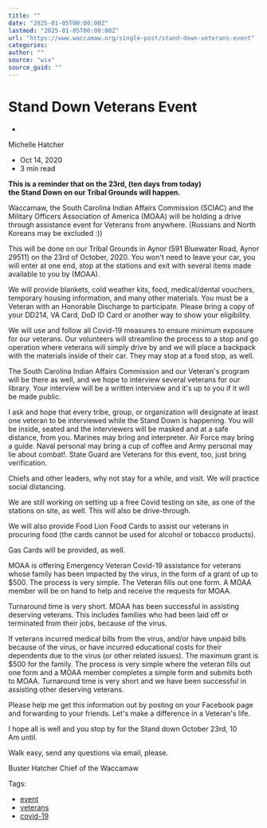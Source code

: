 ```yaml
---
title: ""
date: "2025-01-05T00:00:00Z"
lastmod: "2025-01-05T00:00:00Z"
url: "https://www.waccamaw.org/single-post/stand-down-veterans-event"
categories:
author: ""
source: "wix"
source_guid: ""
---
```


# Stand Down Veterans Event

-

Michelle Hatcher
- Oct 14, 2020
- 3 min read

**This is a reminder that on the 23rd, (ten days from today) the Stand Down on our Tribal Grounds will happen.**

Waccamaw, the South Carolina Indian Affairs Commission (SCIAC) and the Military Officers Association of America (MOAA) will be holding a drive through assistance event for Veterans from anywhere. (Russians and North Koreans may be excluded :))

This will be done on our Tribal Grounds in Aynor (591 Bluewater Road, Aynor 29511) on the 23rd of October, 2020. You won't need to leave your car, you will enter at one end, stop at the stations and exit with several items made available to you by (MOAA).

We will provide blankets, cold weather kits, food, medical/dental vouchers, temporary housing information, and many other materials. You must be a Veteran with an Honorable Discharge to participate. Please bring a copy of your DD214, VA Card, DoD ID Card or another way to show your eligibility.

We will use and follow all Covid-19 measures to ensure minimum exposure for our veterans. Our volunteers will streamline the process to a stop and go operation where veterans will simply drive by and we will place a backpack with the materials inside of their car. They may stop at a food stop, as well.

The South Carolina Indian Affairs Commission and our Veteran's program will be there as well, and we hope to interview several veterans for our library. Your interview will be a written interview and it's up to you if it will be made public.

I ask and hope that every tribe, group, or organization will designate at least one veteran to be interviewed while the Stand Down is happening. You will be inside, seated and the interviewers will be masked and at a safe distance, from you. Marines may bring and interpreter. Air Force may bring a guide. Naval personal may bring a cup of coffee and Army personal may lie about combat!. State Guard are Veterans for this event, too, just bring verification.

Chiefs and other leaders, why not stay for a while, and visit. We will practice social distancing.

We are still working on setting up a free Covid testing on site, as one of the stations on site, as well. This will also be drive-through.

We will also provide Food Lion Food Cards to assist our veterans in procuring food (the cards cannot be used for alcohol or tobacco products).

Gas Cards will be provided, as well.

MOAA is offering Emergency Veteran Covid-19 assistance for veterans whose family has been impacted by the virus, in the form of a grant of up to $500. The process is very simple. The Veteran fills out one form. A MOAA member will be on hand to help and receive the requests for MOAA.

Turnaround time is very short. MOAA has been successful in assisting deserving veterans. This includes families who had been laid off or terminated from their jobs, because of the virus.

If veterans incurred medical bills from the virus, and/or have unpaid bills because of the virus, or have incurred educational costs for their dependents due to the virus (or other related issues). The maximum grant is $500 for the family. The process is very simple where the veteran fills out one form and a MOAA member completes a simple form and submits both to MOAA. Turnaround time is very short and we have been successful in assisting other deserving veterans.

Please help me get this information out by posting on your Facebook page and forwarding to your friends. Let's make a difference in a Veteran's life.

I hope all is well and you stop by for the Stand down October 23rd, 10 Am until.

Walk easy, send any questions via email, please.

Buster Hatcher
Chief of the Waccamaw

Tags:

- [event](https://www.waccamaw.org/updates/tags/event)
- [veterans](https://www.waccamaw.org/updates/tags/veterans)
- [covid-19](https://www.waccamaw.org/updates/tags/covid-19)

